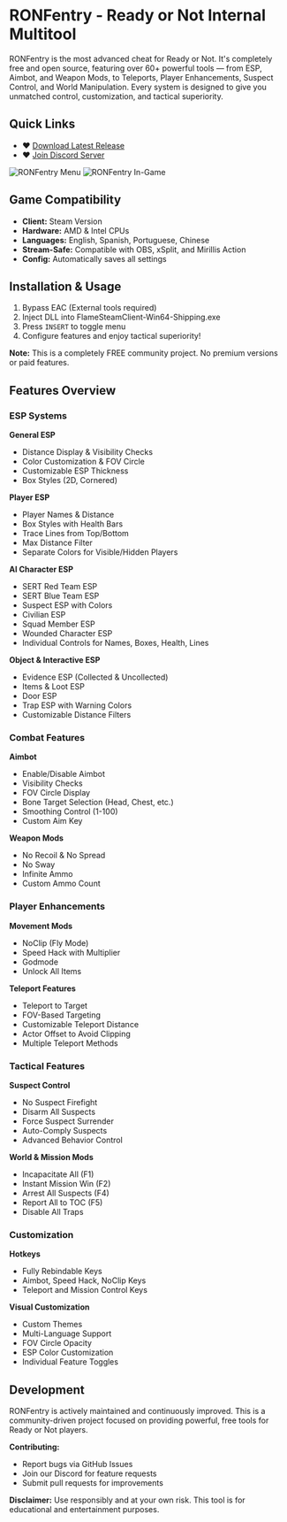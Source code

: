 # RONFentry - Ready or Not Internal Multitool

RONFentry is the most advanced cheat for Ready or Not. It's completely free and open source, featuring over 60+ powerful tools — from ESP, Aimbot, and Weapon Mods, to Teleports, Player Enhancements, Suspect Control, and World Manipulation. Every system is designed to give you unmatched control, customization, and tactical superiority.

## Quick Links

- ♥ [Download Latest Release](https://github.com/Wimberton/ReadyOrNot-FENTRY/releases/latest)
- ♥ [Join Discord Server](https://discord.gg/fentry)

![RONFentry Menu](https://i.imgur.com/fIHre6V.png)
![RONFentry In-Game](https://i.imgur.com/QfZbdtd.jpeg)

## Game Compatibility

- **Client:** Steam Version
- **Hardware:** AMD & Intel CPUs
- **Languages:** English, Spanish, Portuguese, Chinese
- **Stream-Safe:** Compatible with OBS, xSplit, and Mirillis Action
- **Config:** Automatically saves all settings

## Installation & Usage

1. Bypass EAC (External tools required)
2. Inject DLL into FlameSteamClient-Win64-Shipping.exe
3. Press `INSERT` to toggle menu
4. Configure features and enjoy tactical superiority!

**Note:** This is a completely FREE community project. No premium versions or paid features.

## Features Overview

### ESP Systems

**General ESP**

- Distance Display & Visibility Checks
- Color Customization & FOV Circle
- Customizable ESP Thickness
- Box Styles (2D, Cornered)

**Player ESP**

- Player Names & Distance
- Box Styles with Health Bars
- Trace Lines from Top/Bottom
- Max Distance Filter
- Separate Colors for Visible/Hidden Players

**AI Character ESP**

- SERT Red Team ESP
- SERT Blue Team ESP
- Suspect ESP with Colors
- Civilian ESP
- Squad Member ESP
- Wounded Character ESP
- Individual Controls for Names, Boxes, Health, Lines

**Object & Interactive ESP**

- Evidence ESP (Collected & Uncollected)
- Items & Loot ESP
- Door ESP
- Trap ESP with Warning Colors
- Customizable Distance Filters

### Combat Features

**Aimbot**

- Enable/Disable Aimbot
- Visibility Checks
- FOV Circle Display
- Bone Target Selection (Head, Chest, etc.)
- Smoothing Control (1-100)
- Custom Aim Key

**Weapon Mods**

- No Recoil & No Spread
- No Sway
- Infinite Ammo
- Custom Ammo Count

### Player Enhancements

**Movement Mods**

- NoClip (Fly Mode)
- Speed Hack with Multiplier
- Godmode
- Unlock All Items

**Teleport Features**

- Teleport to Target
- FOV-Based Targeting
- Customizable Teleport Distance
- Actor Offset to Avoid Clipping
- Multiple Teleport Methods

### Tactical Features

**Suspect Control**

- No Suspect Firefight
- Disarm All Suspects
- Force Suspect Surrender
- Auto-Comply Suspects
- Advanced Behavior Control

**World & Mission Mods**

- Incapacitate All (F1)
- Instant Mission Win (F2)
- Arrest All Suspects (F4)
- Report All to TOC (F5)
- Disable All Traps

### Customization

**Hotkeys**

- Fully Rebindable Keys
- Aimbot, Speed Hack, NoClip Keys
- Teleport and Mission Control Keys

**Visual Customization**

- Custom Themes
- Multi-Language Support
- FOV Circle Opacity
- ESP Color Customization
- Individual Feature Toggles

## Development

RONFentry is actively maintained and continuously improved. This is a community-driven project focused on providing powerful, free tools for Ready or Not players.

**Contributing:**

- Report bugs via GitHub Issues
- Join our Discord for feature requests
- Submit pull requests for improvements

**Disclaimer:** Use responsibly and at your own risk. This tool is for educational and entertainment purposes.

